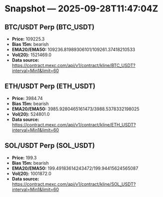 # Snapshot — 2025-09-28T11:47:04Z

## BTC/USDT Perp (BTC_USDT)
- **Price:** 109225.3
- **Bias 15m:** bearish
- **EMA20/EMA50:** 109236.81989306101/109261.37418210533
- **Vol(20):** 1521469.0
- **Data source:** https://contract.mexc.com/api/v1/contract/kline/BTC_USDT?interval=Min1&limit=60

## ETH/USDT Perp (ETH_USDT)
- **Price:** 3984.74
- **Bias 15m:** bearish
- **EMA20/EMA50:** 3985.9280465161473/3988.5378332198025
- **Vol(20):** 524801.0
- **Data source:** https://contract.mexc.com/api/v1/contract/kline/ETH_USDT?interval=Min1&limit=60

## SOL/USDT Perp (SOL_USDT)
- **Price:** 199.3
- **Bias 15m:** bearish
- **EMA20/EMA50:** 199.49183614243472/199.94415624565087
- **Vol(20):** 1001872.0
- **Data source:** https://contract.mexc.com/api/v1/contract/kline/SOL_USDT?interval=Min1&limit=60
